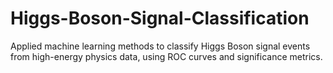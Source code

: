 # Higgs-Boson-Signal-Classification
Applied machine learning methods to classify Higgs Boson signal events from high-energy physics data, using ROC curves and significance metrics.
